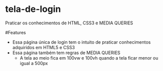 # tela-de-login
Praticar os conhecimentos de HTML, CSS3 e MEDIA QUERIES

#Features
- Essa página única de login tem o intuito de praticar conhecimentos adquiridos em HTML5 e CSS3
- Essa página também tem regras de MEDIA QUERIES
    - A tela ao meio fica em 100vw e 100vh quando a tela ficar menor ou igual a 500px
